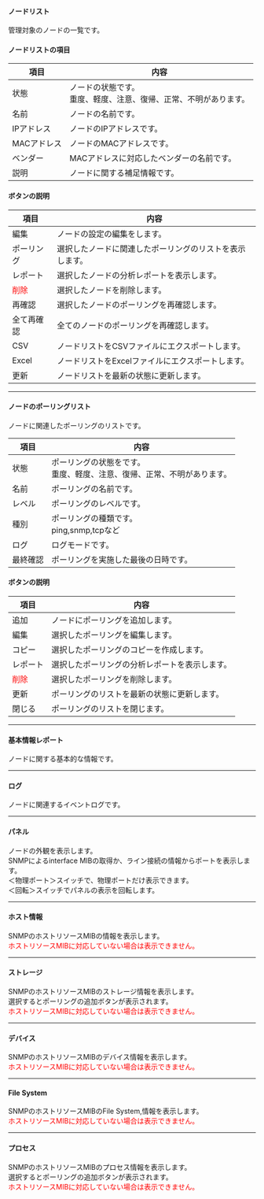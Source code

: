 #### ノードリスト

<div class="text-xl mb-2 text-left">
管理対象のノードの一覧です。
</div>

>>>
#### ノードリストの項目

<div class="text-xl">

|項目|内容|
|----|----|
|状態|ノードの状態です。<br>重度、軽度、注意、復帰、正常、不明があります。|
|名前|ノードの名前です。|
|IPアドレス|ノードのIPアドレスです。|
|MACアドレス|ノードのMACアドレスです。|
|ベンダー|MACアドレスに対応したベンダーの名前です。|
|説明|ノードに関する補足情報です。|

</div>

>>>
#### ボタンの説明

<div class="text-xl">

|項目|内容|
|----|----|
|編集|ノードの設定の編集をします。|
|ポーリング|選択したノードに関連したポーリングのリストを表示します。|
|レポート|選択したノードの分析レポートを表示します。|
|<span style="color:red;">削除</span>|選択したノードを削除します。|
|再確認|選択したノードのポーリングを再確認します。|
|全て再確認|全てのノードのポーリングを再確認します。|
|CSV|ノードリストをCSVファイルにエクスポートします。|
|Excel|ノードリストをExcelファイルにエクスポートします。|
|更新|ノードリストを最新の状態に更新します。|

</div>


---
#### ノードのポーリングリスト

<div class="text-xl mb-2 text-left">
ノードに関連したポーリングのリストです。
</div>

>>>

<div class="text-xl">

|項目|内容|
|----|----|
|状態|ポーリングの状態をです。<br>重度、軽度、注意、復帰、正常、不明があります。|
|名前|ポーリングの名前です。|
|レベル|ポーリングのレベルです。|
|種別|ポーリングの種類です。<br>ping,snmp,tcpなど|
|ログ|ログモードです。|
|最終確認|ポーリングを実施した最後の日時です。|

</div>

>>>
#### ボタンの説明

<div class="text-xl">

|項目|内容|
|----|----|
|追加|ノードにポーリングを追加します。|
|編集|選択したポーリングを編集します。|
|コピー|選択したポーリングのコピーを作成します。|
|レポート|選択したポーリングの分析レポートを表示します。|
|<span style="color:red;">削除</span>|選択したポーリングを削除します。|
|更新|ポーリングのリストを最新の状態に更新します。|
|閉じる|ポーリングのリストを閉じます。|

</div>


---
#### 基本情報レポート

<div class="text-xl mb-2 text-left">
ノードに関する基本的な情報です。
</div>

---
#### ログ

<div class="text-xl mb-2 text-left">
ノードに関連するイベントログです。
</div>

---
#### パネル

<div class="text-xl mb-2 text-left">
ノードの外観を表示します。<br>
SNMPによるinterface MIBの取得か、ライン接続の情報からポートを表示します。<br>
＜物理ポート＞スイッチで、物理ポートだけ表示できます。<br>
＜回転＞スイッチでパネルの表示を回転します。
</div>

---
#### ホスト情報

<div class="text-xl mb-2 text-left">
SNMPのホストリソースMIBの情報を表示します。<br>
<span style="color:red;">ホストリソースMIBに対応していない場合は表示できません。</span>
</div>

---
#### ストレージ

<div class="text-xl mb-2 text-left">
SNMPのホストリソースMIBのストレージ情報を表示します。<br>
選択するとポーリングの追加ボタンが表示されます。<br>
<span style="color:red;">ホストリソースMIBに対応していない場合は表示できません。</span>
</div>

---
#### デバイス

<div class="text-xl mb-2 text-left">
SNMPのホストリソースMIBのデバイス情報を表示します。<br>
<span style="color:red;">ホストリソースMIBに対応していない場合は表示できません。</span>
</div>

---
#### File System

<div class="text-xl mb-2 text-left">
SNMPのホストリソースMIBのFile System,情報を表示します。<br>
<span style="color:red;">ホストリソースMIBに対応していない場合は表示できません。</span>
</div>


---
#### プロセス

<div class="text-xl mb-2 text-left">
SNMPのホストリソースMIBのプロセス情報を表示します。<br>
選択するとポーリングの追加ボタンが表示されます。<br>
<span style="color:red;">ホストリソースMIBに対応していない場合は表示できません。</span>
</div>

